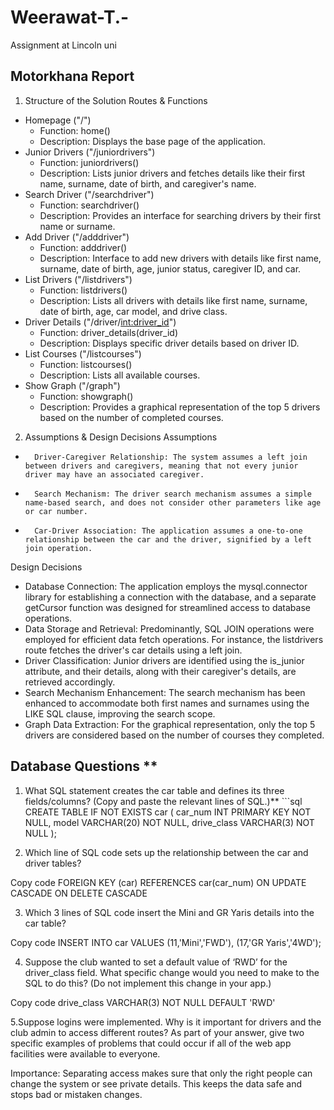 # Weerawat-T.-
Assignment at Lincoln uni 
## Motorkhana Report

1. Structure of the Solution
Routes & Functions
* Homepage ("/")
    * Function: home()
    * Description: Displays the base page of the application.
* Junior Drivers ("/juniordrivers")
    * Function: juniordrivers()
    * Description: Lists junior drivers and fetches details like their first name, surname, date of birth, and caregiver's name.
* Search Driver ("/searchdriver")
    * Function: searchdriver()
    * Description: Provides an interface for searching drivers by their first name or surname.
* Add Driver ("/adddriver")
    * Function: adddriver()
    * Description: Interface to add new drivers with details like first name, surname, date of birth, age, junior status, caregiver ID, and car.
* List Drivers ("/listdrivers")
    * Function: listdrivers()
    * Description: Lists all drivers with details like first name, surname, date of birth, age, car model, and drive class.
* Driver Details ("/driver/<int:driver_id>")
    * Function: driver_details(driver_id)
    * Description: Displays specific driver details based on driver ID.
* List Courses ("/listcourses")
    * Function: listcourses()
    * Description: Lists all available courses.
* Show Graph ("/graph")
    * Function: showgraph()
    * Description: Provides a graphical representation of the top 5 drivers based on the number of completed courses.

2. Assumptions & Design Decisions
Assumptions
* 		Driver-Caregiver Relationship: The system assumes a left join between drivers and caregivers, meaning that not every junior driver may have an associated caregiver.
* 		Search Mechanism: The driver search mechanism assumes a simple name-based search, and does not consider other parameters like age or car number.
* 		Car-Driver Association: The application assumes a one-to-one relationship between the car and the driver, signified by a left join operation.
Design Decisions
* Database Connection: The application employs the mysql.connector library for establishing a connection with the database, and a separate getCursor function was designed for streamlined access to database operations.
* Data Storage and Retrieval: Predominantly, SQL JOIN operations were employed for efficient data fetch operations. For instance, the listdrivers route fetches the driver's car details using a left join.
* Driver Classification: Junior drivers are identified using the is_junior attribute, and their details, along with their caregiver's details, are retrieved accordingly.
* Search Mechanism Enhancement: The search mechanism has been enhanced to accommodate both first names and surnames using the LIKE SQL clause, improving the search scope.
* Graph Data Extraction: For the graphical representation, only the top 5 drivers are considered based on the number of courses they completed.

## Database Questions **
1. What SQL statement creates the car table and defines its three fields/columns? (Copy and paste the relevant lines of SQL.)** ```sql CREATE TABLE IF NOT EXISTS car ( car_num INT PRIMARY KEY NOT NULL, model VARCHAR(20) NOT NULL, drive_class VARCHAR(3) NOT NULL );

2. Which line of SQL code sets up the relationship between the car and driver tables?

Copy code
FOREIGN KEY (car) REFERENCES car(car_num) ON UPDATE CASCADE ON DELETE CASCADE

3. Which 3 lines of SQL code insert the Mini and GR Yaris details into the car table?


Copy code
INSERT INTO car VALUES (11,'Mini','FWD'), (17,'GR Yaris','4WD');

4. Suppose the club wanted to set a default value of ‘RWD’ for the driver_class field. What specific change would you need to make to the SQL to do this? (Do not implement this change in your app.)


Copy code
drive_class VARCHAR(3) NOT NULL DEFAULT 'RWD'


5.Suppose logins were implemented. Why is it important for drivers and the club admin to access different routes? As part of your answer, give two specific examples of problems that could occur if all of the web app facilities were available to everyone.

Importance: Separating access makes sure that only the right people can change the system or see private details. This keeps the data safe and stops bad or mistaken changes.


